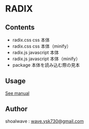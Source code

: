 # RADIX

## Contents
- radix.css  css 本体
- radix.css  css 本体（minify）
- radix.js   javascript 本体
- radix.js   javascript 本体（minify）
- package    本体を読み込む際の見本

## Usage
[See manual](https://radix-manual.netlify.app/)

## Author
shoalwave : wave.ysk730@gmail.com